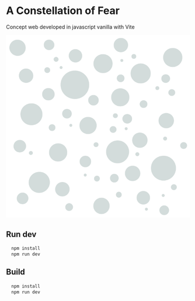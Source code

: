 # A Constellation of Fear

Concept web developed in javascript vanilla with Vite

![A Constellation of Fear](assets/a-constellation-of-fear.png)

## Run dev

```
  npm install
  npm run dev
```

## Build

```
  npm install
  npm run dev
```

